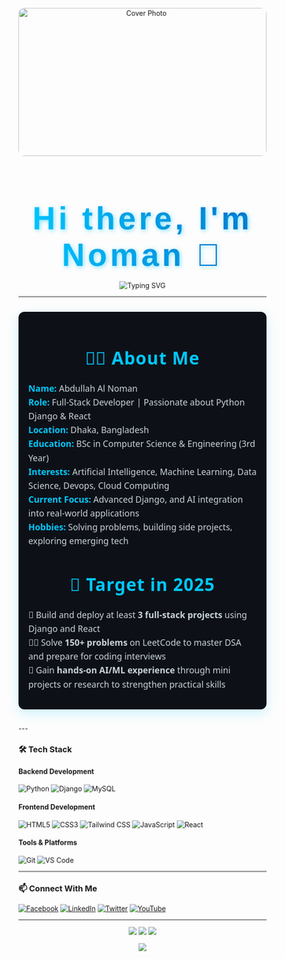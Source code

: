 <p align="center">
  <img 
    src="https://drive.google.com/uc?export=view&id=1Cv-t5yrvA5c7_17YSyzdUmHDu5imhfez" 
    alt="Cover Photo" 
    width="100%" 
    style="max-height: 300px; object-fit: cover; border-radius: 12px;" 
  />
</p>

<link href="https://fonts.googleapis.com/css2?family=Poppins:wght@700&display=swap" rel="stylesheet">

<h1 align="center" style="
  font-family: 'Poppins', sans-serif; 
  font-size: 4rem; 
  background: linear-gradient(90deg, #00C7FF, #0057B7);
  -webkit-background-clip: text; 
  -webkit-text-fill-color: transparent;
  letter-spacing: 0.1em;
  text-shadow: 2px 2px 8px rgba(0, 199, 255, 0.5);
  margin-bottom: 1rem;
">
  Hi there, I'm Noman 👋
</h1>


<p align="center">
  <img src="https://readme-typing-svg.herokuapp.com?font=Fira+Code&size=22&duration=3000&pause=1000&color=00C7FF&center=true&vCenter=true&width=440&lines=Aspiring+Full-Stack+Developer;Python+Django+Backend+Enthusiast;Python+%7C+React+%7C+MySQL;Always+Learning+New+Things" alt="Typing SVG" />
</p>

---

<section style="max-width: 600px; margin: 30px auto; padding: 20px; background: #0d1117; border-radius: 12px; box-shadow: 0 8px 24px rgba(0,199,255,0.2); color: #c9d1d9; font-family: 'Segoe UI', Tahoma, Geneva, Verdana, sans-serif;">

  <!-- About Me Heading -->
  <h2 style="text-align: center; color: #00c7ff; margin-bottom: 24px; font-weight: 700; font-size: 2.2rem; letter-spacing: 1.2px;">
    🧑‍💻 About Me
  </h2>

  <!-- About Me Content -->
  <ul style="list-style: none; padding: 0; font-size: 1.1rem; line-height: 1.6;">
    <li><strong style="color: #00c7ff;">Name:</strong> Abdullah Al Noman</li>
    <li><strong style="color: #00c7ff;">Role:</strong> Full-Stack Developer | Passionate about Python Django & React</li>
    <li><strong style="color: #00c7ff;">Location:</strong> Dhaka, Bangladesh</li>
    <li><strong style="color: #00c7ff;">Education:</strong> BSc in Computer Science & Engineering (3rd Year)</li>
    <li><strong style="color: #00c7ff;">Interests:</strong> Artificial Intelligence, Machine Learning, Data Science, Devops, Cloud Computing</li>
    <li><strong style="color: #00c7ff;">Current Focus:</strong> Advanced Django, and AI integration into real-world applications</li>
    <li><strong style="color: #00c7ff;">Hobbies:</strong> Solving problems, building side projects, exploring emerging tech</li>
  </ul>

  <!-- Spacer -->
 <h2 style="text-align: center; color: #00c7ff; margin-bottom: 24px; font-weight: 700; font-size: 2.2rem; letter-spacing: 1.2px;">
    🎯 Target in 2025
  </h2>
  <ul style="list-style: none; padding: 0; font-size: 1.1rem; line-height: 1.6;">
    <li>🚀 Build and deploy at least <strong>3 full-stack projects</strong> using Django and React</li>
    <li>👨‍💻 Solve <strong>150+ problems</strong> on LeetCode to master DSA and prepare for coding interviews</li>
    <li>🤖 Gain <strong>hands-on AI/ML experience</strong> through mini projects or research to strengthen practical skills</li>
  </ul>

</section>
---

### 🛠 Tech Stack

#### Backend Development
![Python](https://img.shields.io/badge/-Python-3776AB?style=for-the-badge&logo=python&logoColor=white)
![Django](https://img.shields.io/badge/-Django-092E20?style=for-the-badge&logo=django&logoColor=white)
![MySQL](https://img.shields.io/badge/-MySQL-4479A1?style=for-the-badge&logo=mysql&logoColor=white)

#### Frontend Development
![HTML5](https://img.shields.io/badge/-HTML5-E34F26?style=for-the-badge&logo=html5&logoColor=white)
![CSS3](https://img.shields.io/badge/-CSS3-1572B6?style=for-the-badge&logo=css3&logoColor=white)
![Tailwind CSS](https://img.shields.io/badge/-Tailwind%20CSS-38B2AC?style=for-the-badge&logo=tailwind-css&logoColor=white)
![JavaScript](https://img.shields.io/badge/-JavaScript-F7DF1E?style=for-the-badge&logo=javascript&logoColor=black)
![React](https://img.shields.io/badge/-React-61DAFB?style=for-the-badge&logo=react&logoColor=black)


#### Tools & Platforms
![Git](https://img.shields.io/badge/-Git-F05032?style=for-the-badge&logo=git&logoColor=white)
![VS Code](https://img.shields.io/badge/-VS%20Code-007ACC?style=for-the-badge&logo=visual-studio-code&logoColor=white)

---

### 📫 Connect With Me

<p>
  <a href="https://facebook.com/nomancsediu" target="_blank" rel="noopener noreferrer"><img src="https://img.icons8.com/bubbles/50/000000/facebook.png" alt="Facebook" /></a>
  <a href="https://www.linkedin.com/in/noman797/" target="_blank" rel="noopener noreferrer"><img src="https://img.icons8.com/bubbles/50/000000/linkedin.png" alt="LinkedIn" /></a>
  <a href="#" target="_blank" rel="noopener noreferrer"><img src="https://img.icons8.com/bubbles/50/undefined/twitter-circled.png" alt="Twitter" /></a>
  <a href="#" target="_blank" rel="noopener noreferrer"><img src="https://img.icons8.com/bubbles/50/undefined/youtube.png" alt="YouTube" /></a>
</p>

---

<p align="center">
  <img src="https://github-readme-stats.vercel.app/api?username=nomancsediu&show_icons=true&theme=tokyonight" />
  <img src="https://github-readme-stats.vercel.app/api/top-langs/?username=nomancsediu&layout=compact&theme=tokyonight" />
  <img src="https://github-readme-streak-stats.herokuapp.com/?user=nomancsediu&theme=tokyonight" />
</p>

<p align="center">
  <img src="https://capsule-render.vercel.app/api?type=waving&color=gradient&height=120&section=footer" />
</p>
